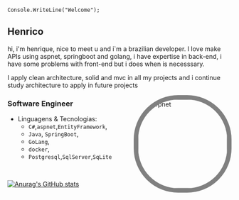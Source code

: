 ```Csharp
                                            Console.WriteLine("Welcome");
```

<div>
 <h2>Henrico</h2><p>
  hi, i'm henrique, nice to meet u and i`m a brazilian developer. I love make APIs using aspnet, springboot and golang, 
  i have expertise in back-end, i have some problems with front-end but i does when is necesssary.<p>
  
  I apply clean architecture, solid and mvc in all my projects and i continue study architecture to apply in future projects
</div>

<div >
 <img style="border: 10px solid gray;border-radius:100px;" align="right" height="200px" width="200px" alt="Warpnet"  src="https://i.pinimg.com/originals/a5/de/9d/a5de9db4445e577ffb4aa09c3d73dc09.jpg"<a href="https://github.com/fantaasyyy?tab=repositories"></a></img>
</div>

 <h3>Software Engineer</h3>
 
  - Linguagens & Tecnologias:
     * `C#`,`aspnet`,`EntityFramework`,
     * `Java`, `SpringBoot`,
     * `GoLang`,
     * `docker`,
     * `Postgresql`,`SqlServer`,`SqLite`
<br/>

[![Anurag's GitHub stats](https://github-readme-stats.vercel.app/api?username=anuraghazra)](https://github.com/anuraghazra/github-readme-stats)
